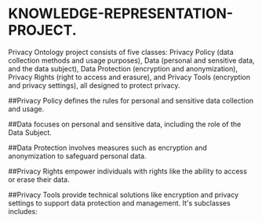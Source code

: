 # KNOWLEDGE-REPRESENTATION-PROJECT.
 Privacy Ontology project consists of five classes: Privacy Policy (data collection methods and usage purposes), Data (personal and sensitive data, and the data subject), Data Protection (encryption and anonymization), Privacy Rights (right to access and erasure), and Privacy Tools (encryption and privacy settings), all designed to protect privacy.
 
##Privacy Policy defines the rules for personal and sensitive data collection and usage.

##Data focuses on personal and sensitive data, including the role of the Data Subject.

##Data Protection involves measures such as encryption and anonymization to safeguard personal data.

##Privacy Rights empower individuals with rights like the ability to access or erase their data.

##Privacy Tools provide technical solutions like encryption and privacy settings to support data protection and management.
It's subclasses includes: 
